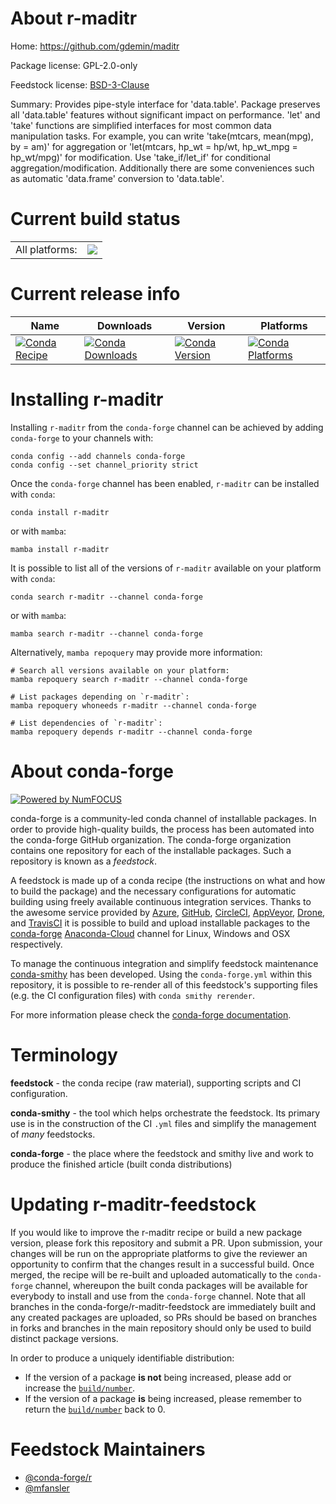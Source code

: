 About r-maditr
==============

Home: https://github.com/gdemin/maditr

Package license: GPL-2.0-only

Feedstock license: [BSD-3-Clause](https://github.com/conda-forge/r-maditr-feedstock/blob/main/LICENSE.txt)

Summary: Provides pipe-style interface for 'data.table'. Package preserves all 'data.table' features without significant impact on performance. 'let' and 'take' functions are simplified interfaces for most common data manipulation tasks. For example, you can write 'take(mtcars, mean(mpg), by = am)' for aggregation or 'let(mtcars, hp_wt = hp/wt, hp_wt_mpg = hp_wt/mpg)' for modification. Use 'take_if/let_if' for conditional aggregation/modification. Additionally there are some conveniences such as automatic 'data.frame' conversion to 'data.table'.

Current build status
====================


<table><tr><td>All platforms:</td>
    <td>
      <a href="https://dev.azure.com/conda-forge/feedstock-builds/_build/latest?definitionId=14944&branchName=main">
        <img src="https://dev.azure.com/conda-forge/feedstock-builds/_apis/build/status/r-maditr-feedstock?branchName=main">
      </a>
    </td>
  </tr>
</table>

Current release info
====================

| Name | Downloads | Version | Platforms |
| --- | --- | --- | --- |
| [![Conda Recipe](https://img.shields.io/badge/recipe-r--maditr-green.svg)](https://anaconda.org/conda-forge/r-maditr) | [![Conda Downloads](https://img.shields.io/conda/dn/conda-forge/r-maditr.svg)](https://anaconda.org/conda-forge/r-maditr) | [![Conda Version](https://img.shields.io/conda/vn/conda-forge/r-maditr.svg)](https://anaconda.org/conda-forge/r-maditr) | [![Conda Platforms](https://img.shields.io/conda/pn/conda-forge/r-maditr.svg)](https://anaconda.org/conda-forge/r-maditr) |

Installing r-maditr
===================

Installing `r-maditr` from the `conda-forge` channel can be achieved by adding `conda-forge` to your channels with:

```
conda config --add channels conda-forge
conda config --set channel_priority strict
```

Once the `conda-forge` channel has been enabled, `r-maditr` can be installed with `conda`:

```
conda install r-maditr
```

or with `mamba`:

```
mamba install r-maditr
```

It is possible to list all of the versions of `r-maditr` available on your platform with `conda`:

```
conda search r-maditr --channel conda-forge
```

or with `mamba`:

```
mamba search r-maditr --channel conda-forge
```

Alternatively, `mamba repoquery` may provide more information:

```
# Search all versions available on your platform:
mamba repoquery search r-maditr --channel conda-forge

# List packages depending on `r-maditr`:
mamba repoquery whoneeds r-maditr --channel conda-forge

# List dependencies of `r-maditr`:
mamba repoquery depends r-maditr --channel conda-forge
```


About conda-forge
=================

[![Powered by
NumFOCUS](https://img.shields.io/badge/powered%20by-NumFOCUS-orange.svg?style=flat&colorA=E1523D&colorB=007D8A)](https://numfocus.org)

conda-forge is a community-led conda channel of installable packages.
In order to provide high-quality builds, the process has been automated into the
conda-forge GitHub organization. The conda-forge organization contains one repository
for each of the installable packages. Such a repository is known as a *feedstock*.

A feedstock is made up of a conda recipe (the instructions on what and how to build
the package) and the necessary configurations for automatic building using freely
available continuous integration services. Thanks to the awesome service provided by
[Azure](https://azure.microsoft.com/en-us/services/devops/), [GitHub](https://github.com/),
[CircleCI](https://circleci.com/), [AppVeyor](https://www.appveyor.com/),
[Drone](https://cloud.drone.io/welcome), and [TravisCI](https://travis-ci.com/)
it is possible to build and upload installable packages to the
[conda-forge](https://anaconda.org/conda-forge) [Anaconda-Cloud](https://anaconda.org/)
channel for Linux, Windows and OSX respectively.

To manage the continuous integration and simplify feedstock maintenance
[conda-smithy](https://github.com/conda-forge/conda-smithy) has been developed.
Using the ``conda-forge.yml`` within this repository, it is possible to re-render all of
this feedstock's supporting files (e.g. the CI configuration files) with ``conda smithy rerender``.

For more information please check the [conda-forge documentation](https://conda-forge.org/docs/).

Terminology
===========

**feedstock** - the conda recipe (raw material), supporting scripts and CI configuration.

**conda-smithy** - the tool which helps orchestrate the feedstock.
                   Its primary use is in the construction of the CI ``.yml`` files
                   and simplify the management of *many* feedstocks.

**conda-forge** - the place where the feedstock and smithy live and work to
                  produce the finished article (built conda distributions)


Updating r-maditr-feedstock
===========================

If you would like to improve the r-maditr recipe or build a new
package version, please fork this repository and submit a PR. Upon submission,
your changes will be run on the appropriate platforms to give the reviewer an
opportunity to confirm that the changes result in a successful build. Once
merged, the recipe will be re-built and uploaded automatically to the
`conda-forge` channel, whereupon the built conda packages will be available for
everybody to install and use from the `conda-forge` channel.
Note that all branches in the conda-forge/r-maditr-feedstock are
immediately built and any created packages are uploaded, so PRs should be based
on branches in forks and branches in the main repository should only be used to
build distinct package versions.

In order to produce a uniquely identifiable distribution:
 * If the version of a package **is not** being increased, please add or increase
   the [``build/number``](https://docs.conda.io/projects/conda-build/en/latest/resources/define-metadata.html#build-number-and-string).
 * If the version of a package **is** being increased, please remember to return
   the [``build/number``](https://docs.conda.io/projects/conda-build/en/latest/resources/define-metadata.html#build-number-and-string)
   back to 0.

Feedstock Maintainers
=====================

* [@conda-forge/r](https://github.com/conda-forge/r/)
* [@mfansler](https://github.com/mfansler/)

